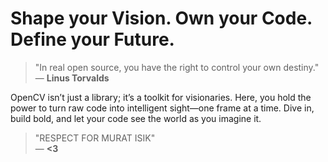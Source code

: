 # Shape your Vision. Own your Code. Define your Future.

> "In real open source, you have the right to control your own destiny."  
> — **Linus Torvalds**

OpenCV isn’t just a library; it’s a toolkit for visionaries. Here, you hold the power to turn raw code into intelligent sight—one frame at a time. Dive in, build bold, and let your code see the world as you imagine it.

> "RESPECT FOR MURAT ISIK"  
> — **<3**
